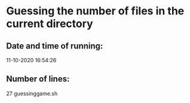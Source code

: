 # Guessing the number of files in the current directory 

## Date and time of running: 

11-10-2020 16:54:26
## Number of lines: 

27 guessinggame.sh
